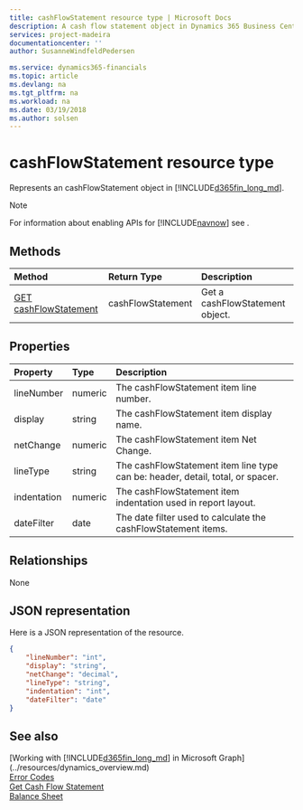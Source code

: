 ```yaml
---
title: cashFlowStatement resource type | Microsoft Docs
description: A cash flow statement object in Dynamics 365 Business Central.
services: project-madeira
documentationcenter: ''
author: SusanneWindfeldPedersen

ms.service: dynamics365-financials
ms.topic: article
ms.devlang: na
ms.tgt_pltfrm: na
ms.workload: na
ms.date: 03/19/2018
ms.author: solsen
---
```


# cashFlowStatement resource type
Represents an cashFlowStatement object in [!INCLUDE[d365fin_long_md](../../includes/d365fin_long_md.md)].

> [!NOTE]  
> For information about enabling APIs for [!INCLUDE[navnow](../../includes/navnow_md.md)] see .

## Methods

| Method       | Return Type  |Description|
|:-------------|:-------------|:----------|
|[GET cashFlowStatement](../api/dynamics_cashflowstatement_get.md)|cashFlowStatement|Get a cashFlowStatement object.|

## Properties
| Property	   | Type	|Description                              |
|:-------------|:-------|:----------------------------------------|
|lineNumber    |numeric |The cashFlowStatement item line number.  |
|display       |string  |The cashFlowStatement item display name. |
|netChange     |numeric |The cashFlowStatement item Net Change.   |
|lineType      |string  |The cashFlowStatement item line type can be: header, detail, total, or spacer.|
|indentation   |numeric |The cashFlowStatement item indentation used in report layout.|
|dateFilter    |date    |The date filter used to calculate the cashFlowStatement items.|


## Relationships
None

## JSON representation

Here is a JSON representation of the resource.


```json
{
    "lineNumber": "int",
    "display": "string",
    "netChange": "decimal",
    "lineType": "string",
    "indentation": "int",
    "dateFilter": "date"
}

```
## See also
[Working with [!INCLUDE[d365fin_long_md](../../includes/d365fin_long_md.md)] in Microsoft Graph](../resources/dynamics_overview.md)  
[Error Codes](../dynamics_error_codes.md)  
[Get Cash Flow Statement](../api/dynamics_cashflowstatement_get.md)  
[Balance Sheet](dynamics_balancesheet.md)  
